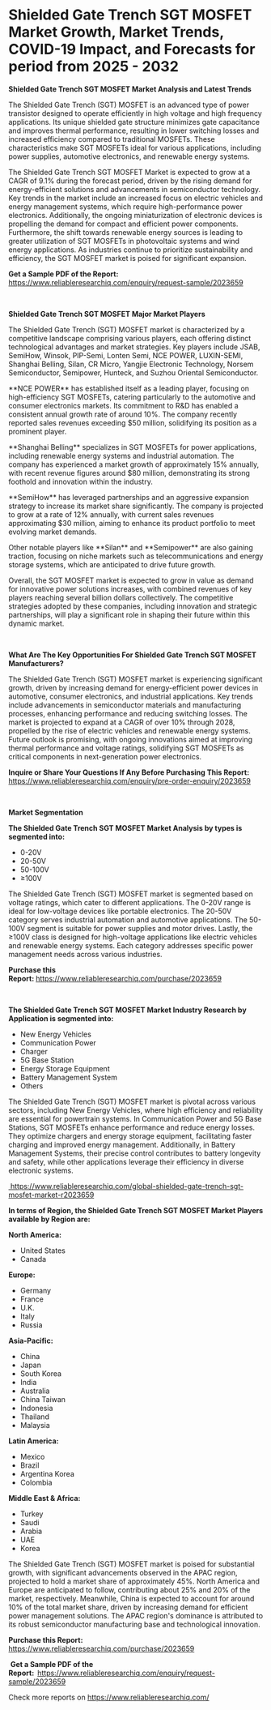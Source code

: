 <p><h1>Shielded Gate Trench SGT MOSFET Market Growth, Market Trends, COVID-19 Impact, and Forecasts for period from 2025 - 2032</h1></p><p><strong>Shielded Gate Trench SGT MOSFET Market Analysis and Latest Trends</strong></p>
<p><p>The Shielded Gate Trench (SGT) MOSFET is an advanced type of power transistor designed to operate efficiently in high voltage and high frequency applications. Its unique shielded gate structure minimizes gate capacitance and improves thermal performance, resulting in lower switching losses and increased efficiency compared to traditional MOSFETs. These characteristics make SGT MOSFETs ideal for various applications, including power supplies, automotive electronics, and renewable energy systems.</p><p>The Shielded Gate Trench SGT MOSFET Market is expected to grow at a CAGR of 9.1% during the forecast period, driven by the rising demand for energy-efficient solutions and advancements in semiconductor technology. Key trends in the market include an increased focus on electric vehicles and energy management systems, which require high-performance power electronics. Additionally, the ongoing miniaturization of electronic devices is propelling the demand for compact and efficient power components. Furthermore, the shift towards renewable energy sources is leading to greater utilization of SGT MOSFETs in photovoltaic systems and wind energy applications. As industries continue to prioritize sustainability and efficiency, the SGT MOSFET market is poised for significant expansion.</p></p>
<p><strong>Get a Sample PDF of the Report:&nbsp;</strong> <a href="https://www.reliableresearchiq.com/enquiry/request-sample/2023659?utm_campaign=2758&utm_medium=2&utm_source=Github&utm_content=ia&utm_term=29032025&utm_id=shielded-gate-trench-sgt-mosfet">https://www.reliableresearchiq.com/enquiry/request-sample/2023659</a></p>
<p>&nbsp;</p>
<p><strong>Shielded Gate Trench SGT MOSFET Major Market Players</strong></p>
<p><p>The Shielded Gate Trench (SGT) MOSFET market is characterized by a competitive landscape comprising various players, each offering distinct technological advantages and market strategies. Key players include JSAB, SemiHow, Winsok, PIP-Semi, Lonten Semi, NCE POWER, LUXIN-SEMI, Shanghai Belling, Silan, CR Micro, Yangjie Electronic Technology, Norsem Semiconductor, Semipower, Hunteck, and Suzhou Oriental Semiconductor.</p><p>**NCE POWER** has established itself as a leading player, focusing on high-efficiency SGT MOSFETs, catering particularly to the automotive and consumer electronics markets. Its commitment to R&D has enabled a consistent annual growth rate of around 10%. The company recently reported sales revenues exceeding $50 million, solidifying its position as a prominent player.</p><p>**Shanghai Belling** specializes in SGT MOSFETs for power applications, including renewable energy systems and industrial automation. The company has experienced a market growth of approximately 15% annually, with recent revenue figures around $80 million, demonstrating its strong foothold and innovation within the industry.</p><p>**SemiHow** has leveraged partnerships and an aggressive expansion strategy to increase its market share significantly. The company is projected to grow at a rate of 12% annually, with current sales revenues approximating $30 million, aiming to enhance its product portfolio to meet evolving market demands.</p><p>Other notable players like **Silan** and **Semipower** are also gaining traction, focusing on niche markets such as telecommunications and energy storage systems, which are anticipated to drive future growth.</p><p>Overall, the SGT MOSFET market is expected to grow in value as demand for innovative power solutions increases, with combined revenues of key players reaching several billion dollars collectively. The competitive strategies adopted by these companies, including innovation and strategic partnerships, will play a significant role in shaping their future within this dynamic market.</p></p>
<p>&nbsp;</p>
<p><strong>What Are The Key Opportunities For Shielded Gate Trench SGT MOSFET Manufacturers?</strong></p>
<p><p>The Shielded Gate Trench (SGT) MOSFET market is experiencing significant growth, driven by increasing demand for energy-efficient power devices in automotive, consumer electronics, and industrial applications. Key trends include advancements in semiconductor materials and manufacturing processes, enhancing performance and reducing switching losses. The market is projected to expand at a CAGR of over 10% through 2028, propelled by the rise of electric vehicles and renewable energy systems. Future outlook is promising, with ongoing innovations aimed at improving thermal performance and voltage ratings, solidifying SGT MOSFETs as critical components in next-generation power electronics.</p></p>
<p><strong>Inquire or Share Your Questions If Any Before Purchasing This Report:</strong> <a href="https://www.reliableresearchiq.com/enquiry/pre-order-enquiry/2023659?utm_campaign=2758&utm_medium=2&utm_source=Github&utm_content=ia&utm_term=29032025&utm_id=shielded-gate-trench-sgt-mosfet">https://www.reliableresearchiq.com/enquiry/pre-order-enquiry/2023659</a></p>
<p>&nbsp;</p>
<p><strong>Market Segmentation</strong></p>
<p><strong>The Shielded Gate Trench SGT MOSFET Market Analysis by types is segmented into:</strong></p>
<p><ul><li>0-20V</li><li>20-50V</li><li>50-100V</li><li>≥100V</li></ul></p>
<p><p>The Shielded Gate Trench (SGT) MOSFET market is segmented based on voltage ratings, which cater to different applications. The 0-20V range is ideal for low-voltage devices like portable electronics. The 20-50V category serves industrial automation and automotive applications. The 50-100V segment is suitable for power supplies and motor drives. Lastly, the ≥100V class is designed for high-voltage applications like electric vehicles and renewable energy systems. Each category addresses specific power management needs across various industries.</p></p>
<p><strong>Purchase this Report:&nbsp;</strong><a href="https://www.reliableresearchiq.com/purchase/2023659?utm_campaign=2758&utm_medium=2&utm_source=Github&utm_content=ia&utm_term=29032025&utm_id=shielded-gate-trench-sgt-mosfet">https://www.reliableresearchiq.com/purchase/2023659</a></p>
<p>&nbsp;</p>
<p><strong>The Shielded Gate Trench SGT MOSFET Market Industry Research by Application is segmented into:</strong></p>
<p><ul><li>New Energy Vehicles</li><li>Communication Power</li><li>Charger</li><li>5G Base Station</li><li>Energy Storage Equipment</li><li>Battery Management System</li><li>Others</li></ul></p>
<p><p>The Shielded Gate Trench (SGT) MOSFET market is pivotal across various sectors, including New Energy Vehicles, where high efficiency and reliability are essential for powertrain systems. In Communication Power and 5G Base Stations, SGT MOSFETs enhance performance and reduce energy losses. They optimize chargers and energy storage equipment, facilitating faster charging and improved energy management. Additionally, in Battery Management Systems, their precise control contributes to battery longevity and safety, while other applications leverage their efficiency in diverse electronic systems.</p></p>
<p><a href="https://www.reliableresearchiq.com/global-shielded-gate-trench-sgt-mosfet-market-r2023659?utm_campaign=2758&utm_medium=2&utm_source=Github&utm_content=ia&utm_term=29032025&utm_id=shielded-gate-trench-sgt-mosfet">&nbsp;https://www.reliableresearchiq.com/global-shielded-gate-trench-sgt-mosfet-market-r2023659</a></p>
<p><strong>In terms of Region, the Shielded Gate Trench SGT MOSFET Market Players available by Region are:</strong></p>
<p>
    <p> <strong> North America: </strong>
        <ul>
            <li>United States</li>
            <li>Canada</li>
        </ul>
        </p> 
    <p> <strong> Europe: </strong>
        <ul>
            <li>Germany</li>
            <li>France</li>
            <li>U.K.</li>
            <li>Italy</li>
            <li>Russia</li>
        </ul>
        </p> 
    <p> <strong> Asia-Pacific: </strong>
        <ul>
            <li>China</li>
            <li>Japan</li>
            <li>South Korea</li>
            <li>India</li>
            <li>Australia</li>
            <li>China Taiwan</li>
            <li>Indonesia</li>
            <li>Thailand</li>
            <li>Malaysia</li>
        </ul>
        </p> 
    <p> <strong> Latin America: </strong>
        <ul>
            <li>Mexico</li>
            <li>Brazil</li>
            <li>Argentina Korea</li>
            <li>Colombia</li>
        </ul>
        </p> 
    <p> <strong> Middle East & Africa: </strong>
        <ul>
            <li>Turkey</li>
            <li>Saudi</li>
            <li>Arabia</li>
            <li>UAE</li>
            <li>Korea</li>
        </ul>
    </p>
    </p>
<p><p>The Shielded Gate Trench (SGT) MOSFET market is poised for substantial growth, with significant advancements observed in the APAC region, projected to hold a market share of approximately 45%. North America and Europe are anticipated to follow, contributing about 25% and 20% of the market, respectively. Meanwhile, China is expected to account for around 10% of the total market share, driven by increasing demand for efficient power management solutions. The APAC region's dominance is attributed to its robust semiconductor manufacturing base and technological innovation.</p></p>
<p><strong>Purchase this Report: </strong><a href="https://www.reliableresearchiq.com/purchase/2023659?utm_campaign=2758&utm_medium=2&utm_source=Github&utm_content=ia&utm_term=29032025&utm_id=shielded-gate-trench-sgt-mosfet">https://www.reliableresearchiq.com/purchase/2023659</a></p>
<p>&nbsp;<strong>Get a Sample PDF of the Report:&nbsp;&nbsp;</strong><a href="https://www.reliableresearchiq.com/enquiry/request-sample/2023659?utm_campaign=2758&utm_medium=2&utm_source=Github&utm_content=ia&utm_term=29032025&utm_id=shielded-gate-trench-sgt-mosfet">https://www.reliableresearchiq.com/enquiry/request-sample/2023659</a></p>
<p><strong></strong></p>
<p>Check more reports on <a href="https://www.reliableresearchiq.com/?utm_campaign=2758&utm_medium=2&utm_source=Github&utm_content=ia&utm_term=29032025&utm_id=shielded-gate-trench-sgt-mosfet">https://www.reliableresearchiq.com/</a></p>